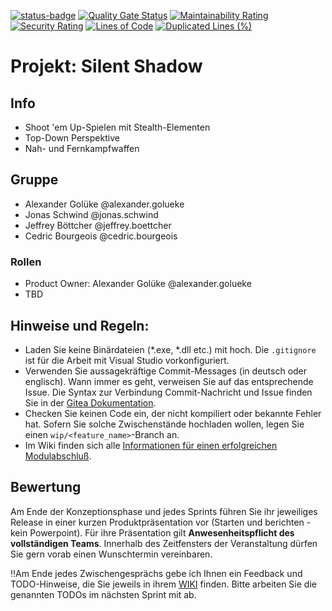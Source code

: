 [![status-badge](https://ci.aes.th-owl.de/api/badges/8/status.svg)](https://ci.aes.th-owl.de/repos/8)
[![Quality Gate Status](https://sonar.aes.th-owl.de/api/project_badges/measure?project=Sopra24%3AGruppe-1&metric=alert_status&token=sqb_3235afeafe1fc92380fe845670da52d0004f8ecc)](https://sonar.aes.th-owl.de/dashboard?id=Sopra24%3AGruppe-1)
[![Maintainability Rating](https://sonar.aes.th-owl.de/api/project_badges/measure?project=Sopra24%3AGruppe-1&metric=sqale_rating&token=sqb_3235afeafe1fc92380fe845670da52d0004f8ecc)](https://sonar.aes.th-owl.de/dashboard?id=Sopra24%3AGruppe-1)
[![Security Rating](https://sonar.aes.th-owl.de/api/project_badges/measure?project=Sopra24%3AGruppe-1&metric=security_rating&token=sqb_3235afeafe1fc92380fe845670da52d0004f8ecc)](https://sonar.aes.th-owl.de/dashboard?id=Sopra24%3AGruppe-1)
[![Lines of Code](https://sonar.aes.th-owl.de/api/project_badges/measure?project=Sopra24%3AGruppe-1&metric=ncloc&token=sqb_3235afeafe1fc92380fe845670da52d0004f8ecc)](https://sonar.aes.th-owl.de/dashboard?id=Sopra24%3AGruppe-1)
[![Duplicated Lines (%)](https://sonar.aes.th-owl.de/api/project_badges/measure?project=Sopra24%3AGruppe-1&metric=duplicated_lines_density&token=sqb_3235afeafe1fc92380fe845670da52d0004f8ecc)](https://sonar.aes.th-owl.de/dashboard?id=Sopra24%3AGruppe-1)

# Projekt: Silent Shadow

## Info

- Shoot 'em Up-Spielen mit Stealth-Elementen
- Top-Down Perspektive
- Nah- und Fernkampfwaffen

## Gruppe

- Alexander Golüke @alexander.golueke
- Jonas Schwind @jonas.schwind
- Jeffrey Böttcher @jeffrey.boettcher
- Cedric Bourgeois @cedric.bourgeois

### Rollen 

- Product Owner: Alexander Golüke @alexander.golueke
- TBD

## Hinweise und Regeln:

* Laden Sie keine Binärdateien (*.exe, *.dll etc.) mit hoch. Die `.gitignore` ist für die Arbeit mit Visual Studio vorkonfiguriert.
* Verwenden Sie aussagekräftige Commit-Messages (in deutsch oder englisch). Wann immer es geht, verweisen Sie auf das entsprechende Issue. Die Syntax zur Verbindung Commit-Nachricht und Issue finden Sie in der [Gitea Dokumentation](https://docs.gitea.com/next/usage/automatically-linked-references).
* Checken Sie keinen Code ein, der nicht kompiliert oder bekannte Fehler hat. Sofern Sie solche Zwischenstände hochladen wollen, legen Sie einen `wip/<feature_name>`-Branch an.
* Im Wiki finden sich alle [Informationen für einen erfolgreichen Modulabschluß](../../../wiki/Modulvorgaben).

## Bewertung
Am Ende der Konzeptionsphase und jedes Sprints führen Sie ihr jeweiliges Release in einer kurzen Produktpräsentation vor (Starten und berichten - kein Powerpoint). Für ihre Präsentation gilt **Anwesenheitspflicht des vollständigen Teams**. 
Innerhalb des Zeitfensters der Veranstaltung dürfen Sie gern vorab einen Wunschtermin vereinbaren.

‼️Am Ende jedes Zwischengesprächs gebe ich Ihnen ein Feedback und TODO-Hinweise, die Sie jeweils in ihrem [WIKI](../../../wiki) finden. Bitte arbeiten Sie die genannten TODOs im nächsten Sprint mit ab.
